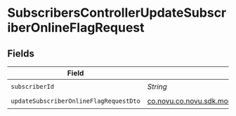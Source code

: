 # SubscribersControllerUpdateSubscriberOnlineFlagRequest


## Fields

| Field                                                                                                                                         | Type                                                                                                                                          | Required                                                                                                                                      | Description                                                                                                                                   |
| --------------------------------------------------------------------------------------------------------------------------------------------- | --------------------------------------------------------------------------------------------------------------------------------------------- | --------------------------------------------------------------------------------------------------------------------------------------------- | --------------------------------------------------------------------------------------------------------------------------------------------- |
| `subscriberId`                                                                                                                                | *String*                                                                                                                                      | :heavy_check_mark:                                                                                                                            | N/A                                                                                                                                           |
| `updateSubscriberOnlineFlagRequestDto`                                                                                                        | [co.novu.co.novu.sdk.models.components.UpdateSubscriberOnlineFlagRequestDto](../../models/components/UpdateSubscriberOnlineFlagRequestDto.md) | :heavy_check_mark:                                                                                                                            | N/A                                                                                                                                           |